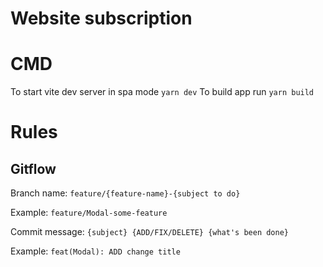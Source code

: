 # Website subscription

# CMD

To start vite dev server in spa mode `yarn dev`
To build app run `yarn build`

# Rules

## Gitflow

Branch name: `feature/{feature-name}-{subject to do}`

Example: `feature/Modal-some-feature`

Commit message: `{subject} {ADD/FIX/DELETE} {what's been done} `

Example: `feat(Modal): ADD change title`
